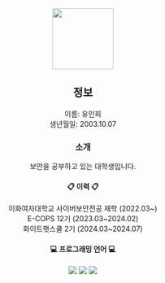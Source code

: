 <div align=center>
  
  <img src=https://github.com/inh22/inh22/assets/112490245/bb69fa18-7cee-4857-b0ba-d4466e928b94 width="120" height="120"/>
  
  ## 정보   
  이름: 유인희   
  생년월일: 2003.10.07   
  
  ### 소개   
  보안을 공부하고 있는 대학생입니다.

  #### 📋 이력 📋   
  이화여자대학교 사이버보안전공 재학 (2022.03~)   
  E-COPS 12기 (2023.03~2024.02)  
  화이트햇스쿨 2기 (2024.03~2024.07)    

  #### 💻 프로그래밍 언어 💻   
  <img src="https://img.shields.io/badge/c-A8B9CC?style=flat-square&logo=C&logoColor=white"/> <img src="https://img.shields.io/badge/python-3776AB?style=flat-square&logo=Python&logoColor=white"/> <img src="https://img.shields.io/badge/Java-007396?style=flat&logo=Java&logoColor=white">

</div>
